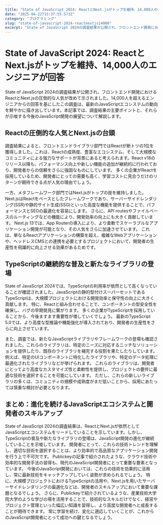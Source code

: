 ```yaml
---
title: "State of JavaScript 2024: ReactとNext.jsがトップを維持、14,000人のエンジニアが回答"
date: "2025-04-22T15:37:55.573Z"
category: "プログラミング"
slug: "state-of-javascript-2024-reactnextjs14000"
excerpt: "State of JavaScript 2024の調査結果が公開され、フロントエンド開発におけるReactとNext.jsの圧倒的な人気が改めて示されました。14,000人を超えるエンジニアからの回答を基にしたこの調査は、最新のJavaScriptエコシステムの動向を鮮やかに描き出しています。本記事..."
---
```


# State of JavaScript 2024: ReactとNext.jsがトップを維持、14,000人のエンジニアが回答

State of JavaScript 2024の調査結果が公開され、フロントエンド開発におけるReactとNext.jsの圧倒的な人気が改めて示されました。14,000人を超えるエンジニアからの回答を基にしたこの調査は、最新のJavaScriptエコシステムの動向を鮮やかに描き出しています。本記事では、調査結果の主要ポイントと、それらが示唆する今後のJavaScript開発の展望について解説します。


## Reactの圧倒的な人気とNext.jsの台頭

調査結果によると、フロントエンドライブラリ部門ではReactが断トツの1位を獲得しました。これは、Reactの成熟度、豊富なエコシステム、そして大規模なコミュニティによる強力なサポートが背景にあると考えられます。React v18のリリース以降も、パフォーマンス向上や新しい機能の追加が継続的に行われており、開発者からの信頼をさらに強固なものにしています。  多くの企業がReactを採用しているため、開発者にとっての需要も高く、学習コストに見合うだけのリターンが期待できる点が人気の理由でしょう。

一方、メタフレームワーク部門ではNext.jsがトップの座を維持しました。Next.jsはReactをベースとしたフレームワークであり、サーバーサイドレンダリング(SSR)や静的サイト生成(SSG)といった高度な機能を提供することで、パフォーマンスとSEOの最適化を容易にします。  さらに、API routesやファイルベースのルーティングなどの機能により、開発効率の向上にも大きく貢献しています。  Next.js 13では、App Routerの導入により、より柔軟でスケーラブルなアプリケーション開発が可能となり、その人気をさらに加速させています。  これは、単なるReactアプリケーションの構築を超え、複雑なWebアプリケーションや、ヘッドレスCMSとの連携を必要とするプロジェクトにおいて、開発者の生産性を飛躍的に向上させる効果があるためです。


## TypeScriptの継続的な普及と新たなライブラリの登場

State of JavaScript 2024では、TypeScriptの利用率が依然として高くなっていることが確認されました。JavaScriptの静的型付けスーパーセットであるTypeScriptは、大規模プロジェクトにおける開発効率と保守性の向上に大きく貢献します。  特に、Reactと組み合わせることで、コンポーネントの型安全性を確保し、バグの早期発見に繋がります。  多くの企業がTypeScriptを採用していることから、今後ますます重要性が増していくでしょう。  最新のTypeScript 5.0では、より高度な型推論や機能強化が導入されており、開発者の生産性をさらに向上させています。

また、調査では、新たなJavaScriptライブラリやフレームワークの登場も確認されました。これらのライブラリは、特定のニーズに対応するニッチなソリューションを提供したり、既存のライブラリを補完する役割を果たしたりしています。  例えば、特定のUIコンポーネントに特化したライブラリや、特定のデータ処理に最適化されたライブラリなどが挙げられます。  これらのライブラリは、開発者にとってより高度なカスタマイズ性と柔軟性を提供し、プロジェクトの要件に最適な技術を選択することを可能にしています。  ただし、これらの新しいライブラリの多くは、コミュニティの規模や成熟度がまだ低いことから、採用にあたっては慎重な検討が必要となります。


## まとめ：進化を続けるJavaScriptエコシステムと開発者のスキルアップ

State of JavaScript 2024の調査結果は、ReactとNext.jsが依然としてJavaScriptエコシステムをリードしていることを示しています。しかし、TypeScriptの普及や新たなライブラリの登場は、JavaScript開発の進化が継続していることを示唆しています。  開発者にとって、これらの技術トレンドを理解し、適切な技術を選択することは、より効率的で高品質なアプリケーション開発を行う上で不可欠です。  Publickeyの記事で紹介されたような、クラウド技術や効率的な開発手法の習得も、現代のJavaScript開発者にとって重要な要素となっています。  今後のJavaScript開発においては、これらの技術を効果的に活用し、常に最新技術をキャッチアップしていく姿勢が求められるでしょう。  特に、大規模プロジェクトにおけるTypeScriptの活用や、Next.jsを用いたサーバーサイドレンダリングの最適化などは、開発者のスキルアップにおいて重要な課題となるでしょう。  さらに、Publickeyで紹介されているような、産業技術大学院大学のような学びの場を活用することで、技術的なスキルだけでなく、経営やプロジェクト管理といった幅広い知識を習得し、より高度な開発者へと成長することが期待できます。  常に学習を続け、変化に適応していくことが、これからのJavaScript開発者にとって成功への鍵となるでしょう。
